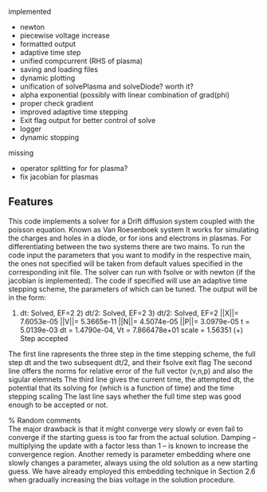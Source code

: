 implemented 
- newton
- piecewise voltage increase
- formatted output
- adaptive time step 
- unified compcurrent (RHS of plasma)
- saving and loading files
- dynamic plotting
- unification of solvePlasma and solveDiode? worth it?
- alpha exponential (possibly with linear combination of grad(phi)
- proper check gradient
- improved adaptive time stepping
- Exit flag output for better control of solve
- logger
- dynamic stopping

missing
- operator splitting for for plasma?
- fix jacobian for plasmas 



## Features
This code implements a solver for a Drift diffusion system coupled with the poisson equation. Known as Van Roesenboek system
It works for simulating the charges and holes in a diode, or for ions and electrons in plasmas. For differentiating between the two systems there are two mains.
To run the code input the parameters that you want to modify in the respective main, the ones not specified will be taken from default values specified in the corresponding init file. The solver can run with fsolve or with newton (if the jacobian is implemented). The code if specified will use an adaptive time stepping scheme, the parameters of which can be tuned. The output will be in the form:

1) dt: Solved, EF=2	 2) dt/2: Solved, EF=2	 3) dt/2: Solved, EF=2
||X||=  7.6053e-05 	 ||V||=  5.3665e-11 	 ||N||=  4.5074e-05 	 ||P||=  3.0979e-05
  t =  5.0139e-03 	  dt =  1.4790e-04, 	 Vt = 7.866478e+01 	 scale = 1.56351
(+) Step accepted

The first line rapresents the three step in the time stepping scheme, the full step dt and the two subsequent dt/2, and their fsolve exit flag 
The second line offers the norms for relative error of the full vector (v,n,p) and also the sigular elemnets
The third line gives the current time, the attempted dt, the potential that its solving for (which is a function of time) and the time stepping scaling
The last line says whether the full time step was good enough to be accepted or not.


% Random comments  
The major drawback is that it might converge very
slowly or even fail to converge if the starting guess is too far from the actual solution.
Damping – multiplying the update with a factor less than 1 – is known to increase the
convergence region. Another remedy is parameter embedding where one slowly changes
a parameter, always using the old solution as a new starting guess. We have already
employed this embedding technique in Section 2.6 when gradually increasing the bias
voltage in the solution procedure.